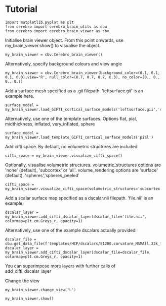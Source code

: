 # Tutorial

```
import matplotlib.pyplot as plt
from cerebro import cerebro_brain_utils as cbu
from cerebro import cerebro_brain_viewer as cbv
```

Initialise brain viewer object. From this point onwards, use my_brain_viewer.show() to visualise the object.
```
my_brain_viewer = cbv.Cerebro_brain_viewer()
```

Alternatively, specify background colours and view angle
```
my_brain_viewer = cbv.Cerebro_brain_viewer(background_color=(0.1, 0.1, 0.1, 0.0),view='R', null_color=(0.7, 0.7, 0.7, 0.3), no_color=(0., 0., 0., 0.))
```

Add a surface mesh specified as a .gii filepath. 'leftsurface.gii' is an example here.
```
surface_model = my_brain_viewer.load_GIFTI_cortical_surface_models('leftsurface.gii','rightsurface.gii')
```

Alternatively, use one of the template surfaces. Options flat, pial, midthickness, inflated, very_inflated, sphere
```
surface_model = my_brain_viewer.load_template_GIFTI_cortical_surface_models('pial') 
```

Add cifti space. By default, no volumetric structures are included
```
cifti_space = my_brain_viewer.visualize_cifti_space()
```

Optionally, visualise volumetric structures. 
volumetric_structures options are 'none' (default), 'subcortex' or 'all'. volume_rendering options are 'surface' (default), 'spheres','spheres_peeled'
```
cifti_space = my_brain_viewer.visualize_cifti_space(volumetric_structures='subcortex',volume_rendering='spheres')
```

Add a scalar surface map specified as a dscalar.nii filepath. 'file.nii' is an example.
```
dscalar_layer = my_brain_viewer.add_cifti_dscalar_layer(dscalar_file='file.nii', colormap=plt.cm.Greys_r, opacity=1)
```

Alternatively, use one of the example dscalars actually provided
```
dscalar_file = cbu.get_data_file(f'templates/HCP/dscalars/S1200.curvature_MSMAll.32k_fs_LR.dscalar.nii')
dscalar_layer = my_brain_viewer.add_cifti_dscalar_layer(dscalar_file=dscalar_file, colormap=plt.cm.Greys_r, opacity=1)
```

You can superimpose more layers with further calls of add_cifti_dscalar_layer

Change the view
```
my_brain_viewer.change_view('L')
```


```
my_brain_viewer.show()
```

